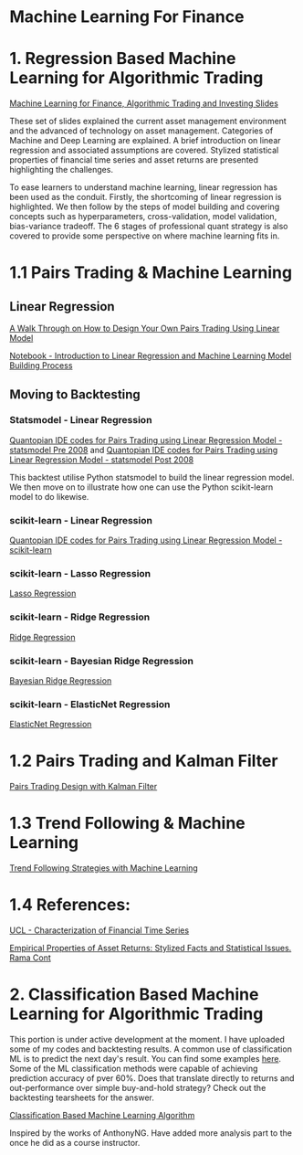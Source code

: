 # Machine Learning For Finance

# 1. Regression Based Machine Learning for Algorithmic Trading

[Machine Learning for Finance, Algorithmic Trading and Investing Slides](https://github.com/anthonyng2/Machine-Learning-For-Finance/blob/master/Regression%20Based%20Machine%20Learning%20for%20Algorithmic%20Trading/Machine%20Learning%20-%20Linear%20Regression%20for%20Algo%20Trading%20v2017-07-13.pdf)

These set of slides explained the current asset management environment and the advanced of technology on asset management. Categories of Machine and Deep Learning are explained. A brief introduction on linear regression and associated assumptions are covered. Stylized statistical properties of financial time series and asset returns are presented highlighting the challenges. 

To ease learners to understand machine learning, linear regression has been used as the conduit. Firstly, the shortcoming of linear regression is highlighted. We then follow by the steps of model building and covering concepts such as hyperparameters, cross-validation, model validation, bias-variance tradeoff. The 6 stages of professional quant strategy is also covered to provide some perspective on where machine learning fits in.



# 1.1 Pairs Trading & Machine Learning

## Linear Regression
[A Walk Through on How to Design Your Own Pairs Trading Using Linear Model](https://nbviewer.jupyter.org/github/anthonyng2/Machine-Learning-For-Finance/blob/master/Regression%20Based%20Machine%20Learning%20for%20Algorithmic%20Trading/Pairs_Trading_and_Linear_Regression.ipynb)

[Notebook - Introduction to Linear Regression and Machine Learning Model Building Process](https://nbviewer.jupyter.org/github/anthonyng2/Machine-Learning-For-Finance/blob/master/Regression%20Based%20Machine%20Learning%20for%20Algorithmic%20Trading/Linear%20Regression.ipynb)

## Moving to Backtesting

### Statsmodel - Linear Regression
[Quantopian IDE codes for Pairs Trading using Linear Regression Model - statsmodel Pre 2008](https://nbviewer.jupyter.org/github/anthonyng2/Machine-Learning-For-Finance/blob/master/Regression%20Based%20Machine%20Learning%20for%20Algorithmic%20Trading/Pairs%20Trading%20statsmodels%20Linear%20Pre%202008.py) and [Quantopian IDE codes for Pairs Trading using Linear Regression Model - statsmodel Post 2008](https://nbviewer.jupyter.org/github/anthonyng2/Machine-Learning-For-Finance/blob/master/Regression%20Based%20Machine%20Learning%20for%20Algorithmic%20Trading/Pairs%20Trading%20statsmodels%20Linear%20Post%202008.py)

This backtest utilise Python statsmodel to build the linear regression model. We then move on to illustrate how one can use the Python scikit-learn model to do likewise.

### scikit-learn - Linear Regression
[Quantopian IDE codes for Pairs Trading using Linear Regression Model - scikit-learn](https://nbviewer.jupyter.org/github/anthonyng2/Machine-Learning-For-Finance/blob/master/Regression%20Based%20Machine%20Learning%20for%20Algorithmic%20Trading/Pairs%20Trading%20scikit-learn%20Linear.py)

### scikit-learn - Lasso Regression
[Lasso Regression](https://nbviewer.jupyter.org/github/anthonyng2/Machine-Learning-For-Finance/blob/master/Regression%20Based%20Machine%20Learning%20for%20Algorithmic%20Trading/Pairs%20Trading%20-%20Lasso%20Regression.py)

### scikit-learn - Ridge Regression
[Ridge Regression](https://nbviewer.jupyter.org/github/anthonyng2/Machine-Learning-For-Finance/blob/master/Regression%20Based%20Machine%20Learning%20for%20Algorithmic%20Trading/Pairs%20Trading%20-%20Ridge%20Regression.py)

### scikit-learn - Bayesian Ridge Regression
[Bayesian Ridge Regression](https://nbviewer.jupyter.org/github/anthonyng2/Machine-Learning-For-Finance/blob/master/Regression%20Based%20Machine%20Learning%20for%20Algorithmic%20Trading/Pairs%20Trading%20-%20Bayesian%20Ridge%20Regression.py)

### scikit-learn - ElasticNet Regression
[ElasticNet Regression](https://nbviewer.jupyter.org/github/anthonyng2/Machine-Learning-For-Finance/blob/master/Regression%20Based%20Machine%20Learning%20for%20Algorithmic%20Trading/Pairs%20Trading%20-%20Elastic%20Net.py)



# 1.2 Pairs Trading and Kalman Filter
[Pairs Trading Design with Kalman Filter](https://nbviewer.jupyter.org/github/anthonyng2/Machine-Learning-For-Finance/blob/master/Regression%20Based%20Machine%20Learning%20for%20Algorithmic%20Trading/Pairs_Trading_with_Linear_Regression_and_Kalman_Filter.ipynb)



# 1.3 Trend Following & Machine Learning

[Trend Following Strategies with Machine Learning](https://nbviewer.jupyter.org/github/anthonyng2/Machine-Learning-For-Finance/blob/master/Regression%20Based%20Machine%20Learning%20for%20Algorithmic%20Trading/Trend_Following_Strategies_Penalized_Regression_Approach.ipynb)



# 1.4 References:
[UCL - Characterization of Financial Time Series](https://github.com/anthonyng2/Machine-Learning-For-Finance/blob/master/Regression%20Based%20Machine%20Learning%20for%20Algorithmic%20Trading/RN_11_01.pdf)

[Empirical Properties of Asset Returns: Stylized Facts and Statistical Issues. Rama Cont](https://github.com/anthonyng2/Machine-Learning-For-Finance/blob/master/Regression%20Based%20Machine%20Learning%20for%20Algorithmic%20Trading/empirical%20properties%20of%20asset%20returns.pdf)





# 2. Classification Based Machine Learning for Algorithmic Trading

This portion is under active development at the moment. I have uploaded some of my codes and backtesting results. A common use of classification ML is to predict the next day's result. You can find some examples [here](https://www.quantstart.com/articles/Forecasting-Financial-Time-Series-Part-1). Some of the ML classification methods were capable of achieving prediction accuracy of pver 60%. Does that translate directly to returns and out-performance over simple buy-and-hold strategy? Check out the backtesting tearsheets for the answer. 

[Classification Based Machine Learning Algorithm](https://nbviewer.jupyter.org/github/anthonyng2/Machine-Learning-For-Finance/blob/master/Classification%20Based%20Machine%20Learning%20for%20Algorithmic%20Trading/Classification%20Based%20Machine%20Learning%20Algorithm.ipynb)


Inspired by the works of AnthonyNG. Have added more analysis part to the once he did as a course instructor.








